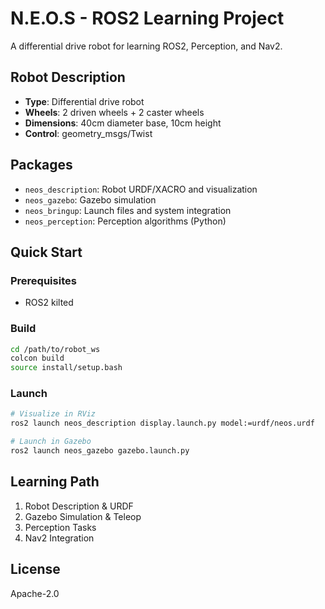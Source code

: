 # N.E.O.S - ROS2 Learning Project

A differential drive robot for learning ROS2, Perception, and Nav2.

## Robot Description
- **Type**: Differential drive robot
- **Wheels**: 2 driven wheels + 2 caster wheels
- **Dimensions**: 40cm diameter base, 10cm height
- **Control**: geometry_msgs/Twist

## Packages
- `neos_description`: Robot URDF/XACRO and visualization
- `neos_gazebo`: Gazebo simulation
- `neos_bringup`: Launch files and system integration
- `neos_perception`: Perception algorithms (Python)

## Quick Start

### Prerequisites
- ROS2 kilted

### Build
```bash
cd /path/to/robot_ws
colcon build
source install/setup.bash
```

### Launch
```bash
# Visualize in RViz
ros2 launch neos_description display.launch.py model:=urdf/neos.urdf

# Launch in Gazebo
ros2 launch neos_gazebo gazebo.launch.py
```

## Learning Path
1. Robot Description & URDF
2. Gazebo Simulation & Teleop
3. Perception Tasks
4. Nav2 Integration

## License
Apache-2.0
